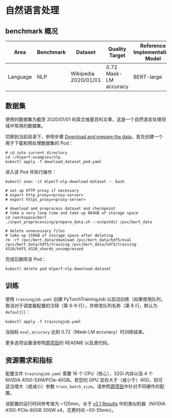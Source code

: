 # 自然语言处理

## benchmark 概况

| Area     | Benchmark | Dataset              | Quality Target        | Reference Implementation Model |
| -------- | --------- | -------------------- | --------------------- | ------------------------------ |
| Language | NLP       | Wikipedia 2020/01/01 | 0.72 Mask-LM accuracy | BERT-large                     |

## 数据集

使用的数据集为截至 2020/01/01 的英文维基百科文章，这是一个自然语言处理领域中常用的数据集。

切换到当前目录下，参照步骤 [Download and prepare the data](https://github.com/mlcommons/training_results_v2.1/tree/main/NVIDIA/benchmarks/bert/implementations/pytorch-22.09#download-and-prepare-the-data)，首先创建一个用于下载和预处理数据集的 Pod：

```shell
# cd into current directory
cd ~/mlperf-examples/nlp
kubectl apply -f download_dataset_pod.yaml
```

进入该 Pod 并执行操作：

```shell
kubectl exec -it mlperf-nlp-download-dataset -- bash

# set up HTTP proxy if necessary
# export http_proxy=<proxy-server>
# export https_proxy=<proxy-server>

# download and preprocess dataset and checkpoint
# take a very long time and take up 864GB of storage space
cd /workspace/bert
./input_preprocessing/prepare_data.sh --outputdir /pvc/bert_data

# delete unnecessary files
# take up 159GB of storage space after deleting
rm -rf /pvc/bert_data/download /pvc/bert_data/hdf5/eval /pvc/bert_data/hdf5/training /pvc/bert_data/hdf5/training-4320/hdf5_4320_shards_uncompressed
```

完成后删除该 Pod：

```shell
kubectl delete pod mlperf-nlp-download-dataset
```

## 训练

使用 `trainingjob.yaml` 创建 PyTorchTrainingJob 以启动训练（如果使用队列，取消对于调度器配置的注释（第 6-9 行），并修改队列名称（第 8 行，默认为 `default`））：

```shell
kubectl apply -f trainingjob.yaml
```

当指标 `eval_accuracy` 达到 0.72（Mask-LM accuracy）时训练结束。

更多选项设置请参照[原项目](https://github.com/mlcommons/training_results_v2.1/tree/main/NVIDIA/benchmarks/bert/implementations/pytorch-22.09)的 README 以及源代码。

## 资源需求和指标

配置文件 `trainingjob.yaml` 需要 16 个 CPU（核心），32Gi 内存以及 4 个 NVIDIA A100-SXM/PCIe-40GB。若您的 GPU 显存大于（或小于）40G，则可适当增大（或减小）参数 `train_batch_size`。请参照[原项目](https://github.com/mlcommons/training_results_v2.1/tree/main/NVIDIA/benchmarks/bert/implementations/pytorch-22.09)中针对不同硬件的配置。

该配置的运行时间参考值为 ~120min，长于 [v2.1 Results](https://mlcommons.org/en/training-normal-21/) 中的类似机器（NVIDIA A100-PCIe-80GB 300W x4，花费时间 ~50-55min）。
